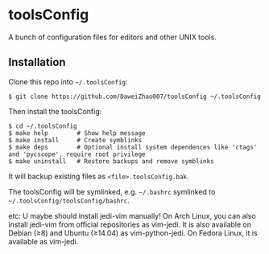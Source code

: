 toolsConfig
========

A bunch of configuration files for editors and other UNIX tools.

Installation
------------

Clone this repo into `~/.toolsConfig`:

    $ git clone https://github.com/DaweiZhao007/toolsConfig ~/.toolsConfig

Then install the toolsConfig:

    $ cd ~/.toolsConfig
    $ make help        # Show help message
    $ make install     # Create symblinks
    $ make deps        # Optional install system dependences like 'ctags' and 'pycscope', require root privilege
    $ make uninstall   # Restore backups and remove symblinks

It will backup existing files as `<file>.toolsConfig.bak`.

The toolsConfig will be symlinked, e.g. `~/.bashrc` symlinked to `~/.toolsConfig/toolsConfig/bashrc`.

etc: U maybe should install jedi-vim manually!
On Arch Linux, you can also install jedi-vim from official repositories as
vim-jedi. It is also available on Debian (≥8) and Ubuntu (≥14.04) as
vim-python-jedi. On Fedora Linux, it is available as vim-jedi.
